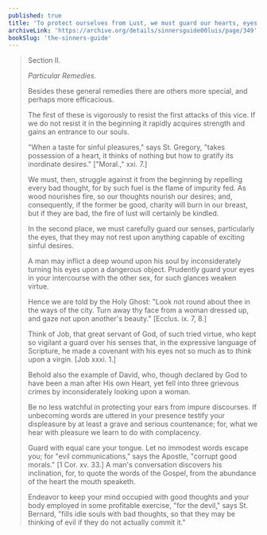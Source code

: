 ```yaml
---
published: true
title: 'To protect ourselves from Lust, we must guard our hearts, eyes, ears, and tongue from Lustful objects'
archiveLink: 'https://archive.org/details/sinnersguide00luis/page/349'
bookSlug: 'the-sinners-guide'
---
```


> Section II.
>
> *Particular Remedies.*
>
> Besides these general remedies there are others more special, and perhaps more efficacious.
>
> The first of these is vigorously to resist the first attacks of this vice. If we do not resist it in the beginning it rapidly acquires strength and gains an entrance to our souls.
>
> "When a taste for sinful pleasures," says St. Gregory, "takes possession of a heart, it thinks of nothing but how to gratify its inordinate desires." ["Moral.," xxi. 7.]
>
> We must, then, struggle against it from the beginning by repelling every bad thought, for by such fuel is the flame of impurity fed. As wood nourishes fire, so our thoughts nourish our desires; and, consequently, if the former be good, charity will burn in our breast, but if they are bad, the fire of lust will certainly be kindled.
>
> In the second place, we must carefully guard our senses, particularly the eyes, that they may not rest upon anything capable of exciting sinful desires.
>
> A man may inflict a deep wound upon his soul by inconsiderately turning his eyes upon a dangerous object. Prudently guard your eyes in your intercourse with the other sex, for such glances weaken virtue.
>
> Hence we are told by the Holy Ghost: "Look not round about thee in the ways of the city. Turn away thy face from a woman dressed up, and gaze not upon another's beauty." [Ecclus. ix. 7, 8.]
>
> Think of Job, that great servant of God, of such tried virtue, who kept so vigilant a guard over his senses that, in the expressive language of Scripture, he made a covenant with his eyes not so much as to *think* upon a virgin. [Job xxxi. 1.]
>
> Behold also the example of David, who, though declared by God to have been a man after His own Heart, yet fell into three grievous crimes by inconsiderately looking upon a woman.
>
> Be no less watchful in protecting your ears from impure discourses. If unbecoming words are uttered in your presence testify your displeasure by at least a grave and serious countenance; for, what we hear with pleasure we learn to do with complacency.
>
> Guard with equal care your tongue. Let no immodest words escape you; for "evil communications," says the Apostle, "corrupt good morals." [1 Cor. xv. 33.] A man's conversation discovers his inclination, for, to quote the words of the Gospel, from the abundance of the heart the mouth speaketh.
>
> Endeavor to keep your mind occupied with good thoughts and your body employed in some profitable exercise, "for the devil," says St. Bernard, "fills idle souls with bad thoughts, so that they may be thinking of evil if they do not actually commit it."